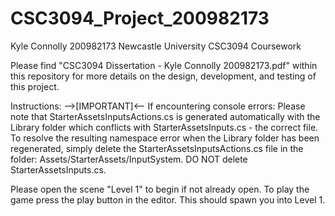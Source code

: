 # CSC3094_Project_200982173

Kyle Connolly 200982173 Newcastle University
CSC3094 Coursework

Please find "CSC3094 Dissertation - Kyle Connolly 200982173.pdf" within this repository for more details on the design, development, and testing of this project.

Instructions:
-->[IMPORTANT]<--
If encountering console errors:
Please note that StarterAssetsInputsActions.cs is generated automatically with the Library folder which conflicts with StarterAssetsInputs.cs - the correct file. 
To resolve the resulting namespace error when the Library folder has been regenerated, simply delete the StarterAssetsInputsActions.cs file in the folder: Assets/StarterAssets/InputSystem.
DO NOT delete StarterAssetsInputs.cs.

Please open the scene "Level 1" to begin if not already open. To play the game press the play button in the editor. This should spawn you into Level 1.
